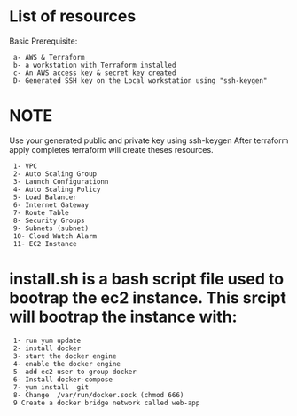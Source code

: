 # List of resources 
Basic Prerequisite:

     a- AWS & Terraform
     b- a workstation with Terraform installed
     c- An AWS access key & secret key created 
     D- Generated SSH key on the Local workstation using "ssh-keygen"


# NOTE
Use your generated public and private key using ssh-keygen
After terraform apply completes terraform will create theses resources.

     1- VPC
     2- Auto Scaling Group
     3- Launch Configurationn
     4- Auto Scaling Policy
     5- Load Balancer
     6- Internet Gateway
     7- Route Table
     8- Security Groups
     9- Subnets (subnet)
     10- Cloud Watch Alarm
     11- EC2 Instance


# install.sh is a bash script file used to bootrap the ec2 instance. This srcipt will bootrap the instance with:

     1- run yum update 
     2- install docker
     3- start the docker engine
     4- enable the docker engine
     5- add ec2-user to group docker 
     6- Install docker-compose 
     7- yum install  git
     8- Change  /var/run/docker.sock (chmod 666)
     9 Create a docker bridge network called web-app
